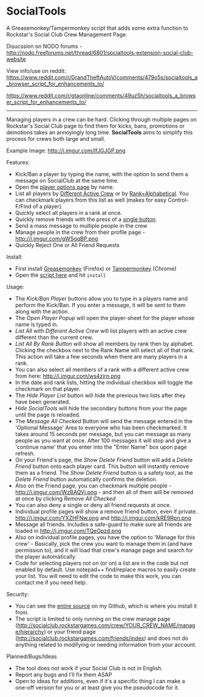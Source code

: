 # SocialTools
A Greasemonkey/Tampermonkey script that adds some extra function to Rockstar's Social Club Crew Management Page.

Disucssion on NODO forums - http://nodo.freeforums.net/thread/6801/socialtools-extension-social-club-website

View info/use on reddit: https://www.reddit.com/r/GrandTheftAutoV/comments/479o5s/socialtools_a_browser_script_for_enhancements_to/

https://www.reddit.com/r/gtaonline/comments/49uz5h/socialtools_a_browser_script_for_enhancements_to/
____________________________________________________________________

Managing players in a crew can be hard. Clicking through multiple pages on Rockstar's Social Club page to find them for kicks, bans, promotions or demotions takes an annoyingly long time. **SocialTools** aims to simplify this process for crews both large and small.

Example Image: http://i.imgur.com/IfJGJGP.png

Features:

* Kick/Ban a player by typing the name, with the option to send them a message on SocialClub at the same time.
* Open the [player options page](http://i.imgur.com/vUg5XY4.png) by name.
* List all players by [Different Active Crew](http://i.imgur.com/Fi7JrOz.png) or by [Rank+Alphabetical](http://i.imgur.com/kTG9GTr.png). You can checkmark players from this list as well (makes for easy Control-F/Find of a player).
* Quickly select all players in a rank at once.
* Quickly remove friends with the press of a [single button](http://i.imgur.com/WzBAQVj.png).
* Send a mass message to multiple people in the crew
* Manage people in the crew from their profile page - http://i.imgur.com/gWSgqBP.png
* Quickly Reject One or All Friend Requests

Install:

* First install [Greasemonkey](https://addons.mozilla.org/en-us/firefox/addon/greasemonkey/) (Firefox) or [Tampermonkey](https://chrome.google.com/webstore/detail/tampermonkey/dhdgffkkebhmkfjojejmpbldmpobfkfo) (Chrome)
* Open the [script here](https://github.com/FriendlyBaron/SocialTools/raw/master/SocialTools.user.js) and hit `install`

Usage:

* The *Kick/Ban Player* buttons allow you to type in a players name and perform the Kick/Ban. If you enter a message, it will be sent to them along with the action.
* The *Open Player Popup* will open the player-sheet for the player whose name is typed in.
* *List All with Different Active Crew* will list players with an active crew different than the current crew.
* *List All By Rank Button* will show all members by rank then by alphabet. Clicking the checkbox next to the Rank Name will select all of that rank. This action will take a few seconds when there are many players in a rank.
* You can also select all members of a rank with a different active crew from here: http://i.imgur.com/ws4zjrn.png
* In the date and rank lists, hitting the individual checkbox will toggle the checkmark on that player.
* The *Hide Player List* button will hide the previous two lists after they have been generated.
* *Hide SocialTools* will hide the secondary buttons from your the page until the page is reloaded.
* The *Message All Checked* Button will send the message entered in the 'Optional Message' Area to everyone who has been checkmarked. It takes around 15 seconds per message, but you can message as many people as you want at once. After 100 messages it will stop and give a 'continue name' that you enter into the "Enter Name" box upon page refresh.
* On your Friend's page, the *Show Delete Friend* button will add a *Delete Friend* button onto each player card. This button will instantly remove them as a friend. The *Show Delete Friend* button is a safety tool, as the *Delete Friend* button automatically confirms the deletion.
* Also on the Friend page, you can checkmark multiple people - http://i.imgur.com/WzBAQVj.png - and then all of them will be removed at once by clicking *Remove All Checked*
* You can also deny a single or deny all friend requests at once.
* Individual profile pages will show a remove friend button, even if private. http://i.imgur.com/YXZHFNw.png and http://i.imgur.com/kRE9Rpn.png
* Message all friends. Includes a safe-guard to make sure all friends are loaded in http://i.imgur.com/TQeGpzd.png
* Also on individual profile pages, you have the option to 'Manage for this crew' - Basically, pick the crew you want to manage them in (and have permission to), and it will load that crew's manage page and search for the player automatically.
* Code for selecting players not on (or on) a list are in the code but not enabled by default. Use notepad++ find/replace macros to easily create your list. You will need to edit the code to make this work, you can contact me if you need help.

Security:

* You can see the [entire source](https://github.com/FriendlyBaron/SocialTools) on my Github, which is where you install it from.
* The script is limited to only running on the crew manage page (http://socialclub.rockstargames.com/crew/YOUR_CREW_NAME/manage/hierarchy) or your friend page (http://socialclub.rockstargames.com/friends/index) and does not do anything related to modifying or needing information from your account.

Planned/Bugs/Ideas

* The tool does not work if your Social Club is not in English.
* Report any bugs and I'll fix them ASAP
* Open to ideas for additions, even if it's a specific thing I can make a one-off version for you or at least give you the pseudocode for it.


